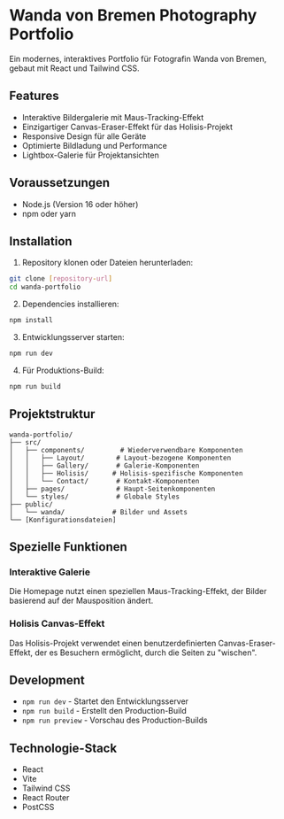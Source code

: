 # Wanda von Bremen Photography Portfolio

Ein modernes, interaktives Portfolio für Fotografin Wanda von Bremen, gebaut mit React und Tailwind CSS.

## Features

- Interaktive Bildergalerie mit Maus-Tracking-Effekt
- Einzigartiger Canvas-Eraser-Effekt für das Holisis-Projekt
- Responsive Design für alle Geräte
- Optimierte Bildladung und Performance
- Lightbox-Galerie für Projektansichten

## Voraussetzungen

- Node.js (Version 16 oder höher)
- npm oder yarn

## Installation

1. Repository klonen oder Dateien herunterladen:
```bash
git clone [repository-url]
cd wanda-portfolio
```

2. Dependencies installieren:
```bash
npm install
```

3. Entwicklungsserver starten:
```bash
npm run dev
```

4. Für Produktions-Build:
```bash
npm run build
```

## Projektstruktur

```
wanda-portfolio/
├── src/
│   ├── components/         # Wiederverwendbare Komponenten
│   │   ├── Layout/        # Layout-bezogene Komponenten
│   │   ├── Gallery/       # Galerie-Komponenten
│   │   ├── Holisis/      # Holisis-spezifische Komponenten
│   │   └── Contact/       # Kontakt-Komponenten
│   ├── pages/             # Haupt-Seitenkomponenten
│   └── styles/            # Globale Styles
├── public/
│   └── wanda/            # Bilder und Assets
└── [Konfigurationsdateien]
```

## Spezielle Funktionen

### Interaktive Galerie
Die Homepage nutzt einen speziellen Maus-Tracking-Effekt, der Bilder basierend auf der Mausposition ändert.

### Holisis Canvas-Effekt
Das Holisis-Projekt verwendet einen benutzerdefinierten Canvas-Eraser-Effekt, der es Besuchern ermöglicht, durch die Seiten zu "wischen".

## Development

- `npm run dev` - Startet den Entwicklungsserver
- `npm run build` - Erstellt den Production-Build
- `npm run preview` - Vorschau des Production-Builds

## Technologie-Stack

- React
- Vite
- Tailwind CSS
- React Router
- PostCSS
